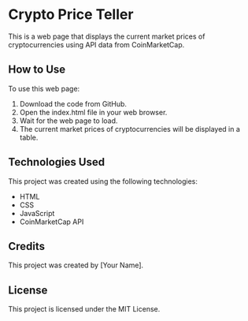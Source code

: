 <!DOCTYPE html>
<html>
<head>
	<title>Crypto Price Teller</title>
</head>
<body>
	<h1>Crypto Price Teller</h1>
	<p>This is a web page that displays the current market prices of cryptocurrencies using API data from CoinMarketCap.</p>
	<h2>How to Use</h2>
	<p>To use this web page:</p>
	<ol>
		<li>Download the code from GitHub.</li>
		<li>Open the index.html file in your web browser.</li>
		<li>Wait for the web page to load.</li>
		<li>The current market prices of cryptocurrencies will be displayed in a table.</li>
	</ol>
	<h2>Technologies Used</h2>
	<p>This project was created using the following technologies:</p>
	<ul>
		<li>HTML</li>
		<li>CSS</li>
		<li>JavaScript</li>
		<li>CoinMarketCap API</li>
	</ul>
	<h2>Credits</h2>
	<p>This project was created by [Your Name].</p>
	<h2>License</h2>
	<p>This project is licensed under the MIT License.</p>
</body>
</html>
